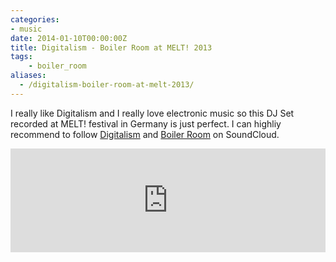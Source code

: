 ```yaml
---
categories:
- music
date: 2014-01-10T00:00:00Z
title: Digitalism - Boiler Room at MELT! 2013
tags:
    - boiler_room
aliases:
  - /digitalism-boiler-room-at-melt-2013/
---
```


I really like Digitalism and I really love electronic music so this DJ Set recorded at MELT! festival in Germany is just perfect. I can highliy recommend to follow [Digitalism](https://soundcloud.com/digitalism_official) and [Boiler Room](https://soundcloud.com/platform) on SoundCloud.

<iframe width="100%" height="166" scrolling="no" frameborder="no" src="https://w.soundcloud.com/player/?url=https%3A//api.soundcloud.com/tracks/101860747&amp;color=ff6600&amp;auto_play=false&amp;show_artwork=true"></iframe>